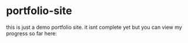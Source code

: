 # portfolio-site
this is just a demo portfolio site.
it isnt complete yet but you can view my progress so far here:
